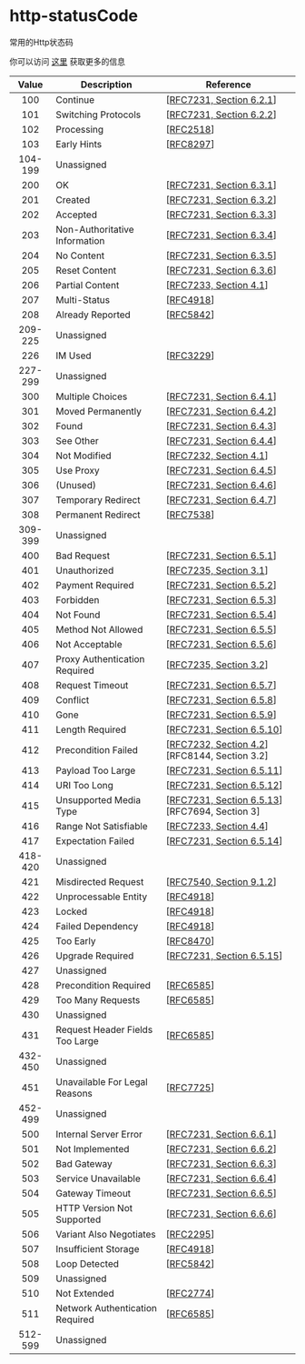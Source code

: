 # http-statusCode
常用的Http状态码

你可以访问 [这里](https://httpstatuses.com/) 获取更多的信息

<table xmlns="http://www.w3.org/1999/xhtml" id="table-http-status-codes-1" class="sortable">
    <thead>
        <tr style="cursor: pointer;">
            <th>Value</th>
            <th>Description </th>
            <th>Reference </th>
        </tr>
    </thead>
    <tbody>
        <tr>
            <td align="center">100</td>
            <td>Continue</td>
            <td>[<a href="https://www.iana.org/go/rfc7231">RFC7231, Section 6.2.1</a>]</td>
        </tr>
        <tr>
            <td align="center">101</td>
            <td>Switching Protocols</td>
            <td>[<a href="https://www.iana.org/go/rfc7231">RFC7231, Section 6.2.2</a>]</td>
        </tr>
        <tr>
            <td align="center">102</td>
            <td>Processing</td>
            <td>[<a href="https://www.iana.org/go/rfc2518">RFC2518</a>]</td>
        </tr>
        <tr>
            <td align="center">103</td>
            <td>Early Hints</td>
            <td>[<a href="https://www.iana.org/go/rfc8297">RFC8297</a>]</td>
        </tr>
        <tr>
            <td align="center">104-199</td>
            <td>Unassigned</td>
            <td></td>
        </tr>
        <tr>
            <td align="center">200</td>
            <td>OK</td>
            <td>[<a href="https://www.iana.org/go/rfc7231">RFC7231, Section 6.3.1</a>]</td>
        </tr>
        <tr>
            <td align="center">201</td>
            <td>Created</td>
            <td>[<a href="https://www.iana.org/go/rfc7231">RFC7231, Section 6.3.2</a>]</td>
        </tr>
        <tr>
            <td align="center">202</td>
            <td>Accepted</td>
            <td>[<a href="https://www.iana.org/go/rfc7231">RFC7231, Section 6.3.3</a>]</td>
        </tr>
        <tr>
            <td align="center">203</td>
            <td>Non-Authoritative Information</td>
            <td>[<a href="https://www.iana.org/go/rfc7231">RFC7231, Section 6.3.4</a>]</td>
        </tr>
        <tr>
            <td align="center">204</td>
            <td>No Content</td>
            <td>[<a href="https://www.iana.org/go/rfc7231">RFC7231, Section 6.3.5</a>]</td>
        </tr>
        <tr>
            <td align="center">205</td>
            <td>Reset Content</td>
            <td>[<a href="https://www.iana.org/go/rfc7231">RFC7231, Section 6.3.6</a>]</td>
        </tr>
        <tr>
            <td align="center">206</td>
            <td>Partial Content</td>
            <td>[<a href="https://www.iana.org/go/rfc7233">RFC7233, Section 4.1</a>]</td>
        </tr>
        <tr>
            <td align="center">207</td>
            <td>Multi-Status</td>
            <td>[<a href="https://www.iana.org/go/rfc4918">RFC4918</a>]</td>
        </tr>
        <tr>
            <td align="center">208</td>
            <td>Already Reported</td>
            <td>[<a href="https://www.iana.org/go/rfc5842">RFC5842</a>]</td>
        </tr>
        <tr>
            <td align="center">209-225</td>
            <td>Unassigned</td>
            <td></td>
        </tr>
        <tr>
            <td align="center">226</td>
            <td>IM Used</td>
            <td>[<a href="https://www.iana.org/go/rfc3229">RFC3229</a>]</td>
        </tr>
        <tr>
            <td align="center">227-299</td>
            <td>Unassigned</td>
            <td></td>
        </tr>
        <tr>
            <td align="center">300</td>
            <td>Multiple Choices</td>
            <td>[<a href="https://www.iana.org/go/rfc7231">RFC7231, Section 6.4.1</a>]</td>
        </tr>
        <tr>
            <td align="center">301</td>
            <td>Moved Permanently</td>
            <td>[<a href="https://www.iana.org/go/rfc7231">RFC7231, Section 6.4.2</a>]</td>
        </tr>
        <tr>
            <td align="center">302</td>
            <td>Found</td>
            <td>[<a href="https://www.iana.org/go/rfc7231">RFC7231, Section 6.4.3</a>]</td>
        </tr>
        <tr>
            <td align="center">303</td>
            <td>See Other</td>
            <td>[<a href="https://www.iana.org/go/rfc7231">RFC7231, Section 6.4.4</a>]</td>
        </tr>
        <tr>
            <td align="center">304</td>
            <td>Not Modified</td>
            <td>[<a href="https://www.iana.org/go/rfc7232">RFC7232, Section 4.1</a>]</td>
        </tr>
        <tr>
            <td align="center">305</td>
            <td>Use Proxy</td>
            <td>[<a href="https://www.iana.org/go/rfc7231">RFC7231, Section 6.4.5</a>]</td>
        </tr>
        <tr>
            <td align="center">306</td>
            <td>(Unused)</td>
            <td>[<a href="https://www.iana.org/go/rfc7231">RFC7231, Section 6.4.6</a>]</td>
        </tr>
        <tr>
            <td align="center">307</td>
            <td>Temporary Redirect</td>
            <td>[<a href="https://www.iana.org/go/rfc7231">RFC7231, Section 6.4.7</a>]</td>
        </tr>
        <tr>
            <td align="center">308</td>
            <td>Permanent Redirect</td>
            <td>[<a href="https://www.iana.org/go/rfc7538">RFC7538</a>]</td>
        </tr>
        <tr>
            <td align="center">309-399</td>
            <td>Unassigned</td>
            <td></td>
        </tr>
        <tr>
            <td align="center">400</td>
            <td>Bad Request</td>
            <td>[<a href="https://www.iana.org/go/rfc7231">RFC7231, Section 6.5.1</a>]</td>
        </tr>
        <tr>
            <td align="center">401</td>
            <td>Unauthorized</td>
            <td>[<a href="https://www.iana.org/go/rfc7235">RFC7235, Section 3.1</a>]</td>
        </tr>
        <tr>
            <td align="center">402</td>
            <td>Payment Required</td>
            <td>[<a href="https://www.iana.org/go/rfc7231">RFC7231, Section 6.5.2</a>]</td>
        </tr>
        <tr>
            <td align="center">403</td>
            <td>Forbidden</td>
            <td>[<a href="https://www.iana.org/go/rfc7231">RFC7231, Section 6.5.3</a>]</td>
        </tr>
        <tr>
            <td align="center">404</td>
            <td>Not Found</td>
            <td>[<a href="https://www.iana.org/go/rfc7231">RFC7231, Section 6.5.4</a>]</td>
        </tr>
        <tr>
            <td align="center">405</td>
            <td>Method Not Allowed</td>
            <td>[<a href="https://www.iana.org/go/rfc7231">RFC7231, Section 6.5.5</a>]</td>
        </tr>
        <tr>
            <td align="center">406</td>
            <td>Not Acceptable</td>
            <td>[<a href="https://www.iana.org/go/rfc7231">RFC7231, Section 6.5.6</a>]</td>
        </tr>
        <tr>
            <td align="center">407</td>
            <td>Proxy Authentication Required</td>
            <td>[<a href="https://www.iana.org/go/rfc7235">RFC7235, Section 3.2</a>]</td>
        </tr>
        <tr>
            <td align="center">408</td>
            <td>Request Timeout</td>
            <td>[<a href="https://www.iana.org/go/rfc7231">RFC7231, Section 6.5.7</a>]</td>
        </tr>
        <tr>
            <td align="center">409</td>
            <td>Conflict</td>
            <td>[<a href="https://www.iana.org/go/rfc7231">RFC7231, Section 6.5.8</a>]</td>
        </tr>
        <tr>
            <td align="center">410</td>
            <td>Gone</td>
            <td>[<a href="https://www.iana.org/go/rfc7231">RFC7231, Section 6.5.9</a>]</td>
        </tr>
        <tr>
            <td align="center">411</td>
            <td>Length Required</td>
            <td>[<a href="https://www.iana.org/go/rfc7231">RFC7231, Section 6.5.10</a>]</td>
        </tr>
        <tr>
            <td align="center">412</td>
            <td>Precondition Failed</td>
            <td>[<a href="https://www.iana.org/go/rfc7232">RFC7232, Section 4.2</a>][RFC8144, Section 3.2]</td>
        </tr>
        <tr>
            <td align="center">413</td>
            <td>Payload Too Large</td>
            <td>[<a href="https://www.iana.org/go/rfc7231">RFC7231, Section 6.5.11</a>]</td>
        </tr>
        <tr>
            <td align="center">414</td>
            <td>URI Too Long</td>
            <td>[<a href="https://www.iana.org/go/rfc7231">RFC7231, Section 6.5.12</a>]</td>
        </tr>
        <tr>
            <td align="center">415</td>
            <td>Unsupported Media Type</td>
            <td>[<a href="https://www.iana.org/go/rfc7231">RFC7231, Section 6.5.13</a>][RFC7694, Section 3]</td>
        </tr>
        <tr>
            <td align="center">416</td>
            <td>Range Not Satisfiable</td>
            <td>[<a href="https://www.iana.org/go/rfc7233">RFC7233, Section 4.4</a>]</td>
        </tr>
        <tr>
            <td align="center">417</td>
            <td>Expectation Failed</td>
            <td>[<a href="https://www.iana.org/go/rfc7231">RFC7231, Section 6.5.14</a>]</td>
        </tr>
        <tr>
            <td align="center">418-420</td>
            <td>Unassigned</td>
            <td></td>
        </tr>
        <tr>
            <td align="center">421</td>
            <td>Misdirected Request</td>
            <td>[<a href="https://www.iana.org/go/rfc7540">RFC7540, Section 9.1.2</a>]</td>
        </tr>
        <tr>
            <td align="center">422</td>
            <td>Unprocessable Entity</td>
            <td>[<a href="https://www.iana.org/go/rfc4918">RFC4918</a>]</td>
        </tr>
        <tr>
            <td align="center">423</td>
            <td>Locked</td>
            <td>[<a href="https://www.iana.org/go/rfc4918">RFC4918</a>]</td>
        </tr>
        <tr>
            <td align="center">424</td>
            <td>Failed Dependency</td>
            <td>[<a href="https://www.iana.org/go/rfc4918">RFC4918</a>]</td>
        </tr>
        <tr>
            <td align="center">425</td>
            <td>Too Early</td>
            <td>[<a href="https://www.iana.org/go/rfc8470">RFC8470</a>]</td>
        </tr>
        <tr>
            <td align="center">426</td>
            <td>Upgrade Required</td>
            <td>[<a href="https://www.iana.org/go/rfc7231">RFC7231, Section 6.5.15</a>]</td>
        </tr>
        <tr>
            <td align="center">427</td>
            <td>Unassigned</td>
            <td></td>
        </tr>
        <tr>
            <td align="center">428</td>
            <td>Precondition Required</td>
            <td>[<a href="https://www.iana.org/go/rfc6585">RFC6585</a>]</td>
        </tr>
        <tr>
            <td align="center">429</td>
            <td>Too Many Requests</td>
            <td>[<a href="https://www.iana.org/go/rfc6585">RFC6585</a>]</td>
        </tr>
        <tr>
            <td align="center">430</td>
            <td>Unassigned</td>
            <td></td>
        </tr>
        <tr>
            <td align="center">431</td>
            <td>Request Header Fields Too Large</td>
            <td>[<a href="https://www.iana.org/go/rfc6585">RFC6585</a>]</td>
        </tr>
        <tr>
            <td align="center">432-450</td>
            <td>Unassigned</td>
            <td></td>
        </tr>
        <tr>
            <td align="center">451</td>
            <td>Unavailable For Legal Reasons</td>
            <td>[<a href="https://www.iana.org/go/rfc7725">RFC7725</a>]</td>
        </tr>
        <tr>
            <td align="center">452-499</td>
            <td>Unassigned</td>
            <td></td>
        </tr>
        <tr>
            <td align="center">500</td>
            <td>Internal Server Error</td>
            <td>[<a href="https://www.iana.org/go/rfc7231">RFC7231, Section 6.6.1</a>]</td>
        </tr>
        <tr>
            <td align="center">501</td>
            <td>Not Implemented</td>
            <td>[<a href="https://www.iana.org/go/rfc7231">RFC7231, Section 6.6.2</a>]</td>
        </tr>
        <tr>
            <td align="center">502</td>
            <td>Bad Gateway</td>
            <td>[<a href="https://www.iana.org/go/rfc7231">RFC7231, Section 6.6.3</a>]</td>
        </tr>
        <tr>
            <td align="center">503</td>
            <td>Service Unavailable</td>
            <td>[<a href="https://www.iana.org/go/rfc7231">RFC7231, Section 6.6.4</a>]</td>
        </tr>
        <tr>
            <td align="center">504</td>
            <td>Gateway Timeout</td>
            <td>[<a href="https://www.iana.org/go/rfc7231">RFC7231, Section 6.6.5</a>]</td>
        </tr>
        <tr>
            <td align="center">505</td>
            <td>HTTP Version Not Supported</td>
            <td>[<a href="https://www.iana.org/go/rfc7231">RFC7231, Section 6.6.6</a>]</td>
        </tr>
        <tr>
            <td align="center">506</td>
            <td>Variant Also Negotiates</td>
            <td>[<a href="https://www.iana.org/go/rfc2295">RFC2295</a>]</td>
        </tr>
        <tr>
            <td align="center">507</td>
            <td>Insufficient Storage</td>
            <td>[<a href="https://www.iana.org/go/rfc4918">RFC4918</a>]</td>
        </tr>
        <tr>
            <td align="center">508</td>
            <td>Loop Detected</td>
            <td>[<a href="https://www.iana.org/go/rfc5842">RFC5842</a>]</td>
        </tr>
        <tr>
            <td align="center">509</td>
            <td>Unassigned</td>
            <td></td>
        </tr>
        <tr>
            <td align="center">510</td>
            <td>Not Extended</td>
            <td>[<a href="https://www.iana.org/go/rfc2774">RFC2774</a>]</td>
        </tr>
        <tr>
            <td align="center">511</td>
            <td>Network Authentication Required</td>
            <td>[<a href="https://www.iana.org/go/rfc6585">RFC6585</a>]</td>
        </tr>
        <tr>
            <td align="center">512-599</td>
            <td>Unassigned</td>
            <td></td>
        </tr>
    </tbody>
</table>
